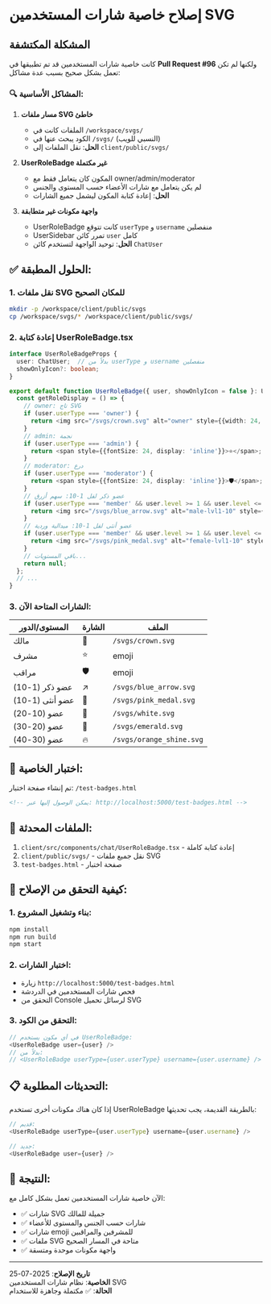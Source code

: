 # إصلاح خاصية شارات المستخدمين SVG

## المشكلة المكتشفة

كانت خاصية شارات المستخدمين قد تم تطبيقها في **Pull Request #96** ولكنها لم تكن تعمل بشكل صحيح بسبب عدة مشاكل:

### 🔍 المشاكل الأساسية:

1. **مسار ملفات SVG خاطئ**
   - الملفات كانت في `/workspace/svgs/`
   - الكود يبحث عنها في `/svgs/` (النسبي للويب)
   - **الحل**: نقل الملفات إلى `client/public/svgs/`

2. **UserRoleBadge غير مكتملة**
   - المكون كان يتعامل فقط مع owner/admin/moderator
   - لم يكن يتعامل مع شارات الأعضاء حسب المستوى والجنس
   - **الحل**: إعادة كتابة المكون ليشمل جميع الشارات

3. **واجهة مكونات غير متطابقة**
   - UserRoleBadge كانت تتوقع `userType` و `username` منفصلين
   - UserSidebar تمرر كائن `user` كامل
   - **الحل**: توحيد الواجهة لتستخدم كائن `ChatUser`

## ✅ الحلول المطبقة:

### 1. نقل ملفات SVG للمكان الصحيح
```bash
mkdir -p /workspace/client/public/svgs
cp /workspace/svgs/* /workspace/client/public/svgs/
```

### 2. إعادة كتابة UserRoleBadge.tsx
```typescript
interface UserRoleBadgeProps {
  user: ChatUser;  // بدلاً من userType و username منفصلين
  showOnlyIcon?: boolean;
}

export default function UserRoleBadge({ user, showOnlyIcon = false }: UserRoleBadgeProps) {
  const getRoleDisplay = () => {
    // owner: تاج SVG
    if (user.userType === 'owner') {
      return <img src="/svgs/crown.svg" alt="owner" style={{width: 24, height: 24, display: 'inline'}} />;
    }
    // admin: نجمة
    if (user.userType === 'admin') {
      return <span style={{fontSize: 24, display: 'inline'}}>⭐</span>;
    }
    // moderator: درع
    if (user.userType === 'moderator') {
      return <span style={{fontSize: 24, display: 'inline'}}>🛡️</span>;
    }
    // عضو ذكر لفل 1-10: سهم أزرق
    if (user.userType === 'member' && user.level >= 1 && user.level <= 10 && user.gender === 'male') {
      return <img src="/svgs/blue_arrow.svg" alt="male-lvl1-10" style={{width: 24, height: 24, display: 'inline'}} />;
    }
    // عضو أنثى لفل 1-10: ميدالية وردية
    if (user.userType === 'member' && user.level >= 1 && user.level <= 10 && user.gender === 'female') {
      return <img src="/svgs/pink_medal.svg" alt="female-lvl1-10" style={{width: 24, height: 24, display: 'inline'}} />;
    }
    // باقي المستويات...
    return null;
  };
  // ...
}
```

### 3. الشارات المتاحة الآن:

| المستوى/الدور | الشارة | الملف |
|-------------|--------|--------|
| مالك | 👑 | `/svgs/crown.svg` |
| مشرف | ⭐ | emoji |
| مراقب | 🛡️ | emoji |
| عضو ذكر (1-10) | ↗️ | `/svgs/blue_arrow.svg` |
| عضو أنثى (1-10) | 🏅 | `/svgs/pink_medal.svg` |
| عضو (10-20) | 💎 | `/svgs/white.svg` |
| عضو (20-30) | 💚 | `/svgs/emerald.svg` |
| عضو (30-40) | 🔥 | `/svgs/orange_shine.svg` |

## 🧪 اختبار الخاصية:

تم إنشاء صفحة اختبار: `/test-badges.html`

```html
<!-- يمكن الوصول إليها عبر: http://localhost:5000/test-badges.html -->
```

## 📁 الملفات المحدثة:

1. `client/src/components/chat/UserRoleBadge.tsx` - إعادة كتابة كاملة
2. `client/public/svgs/` - نقل جميع ملفات SVG
3. `test-badges.html` - صفحة اختبار

## 🔧 كيفية التحقق من الإصلاح:

### 1. بناء وتشغيل المشروع:
```bash
npm install
npm run build
npm start
```

### 2. اختبار الشارات:
- زيارة `http://localhost:5000/test-badges.html`
- فحص شارات المستخدمين في الدردشة
- التحقق من Console لرسائل تحميل SVG

### 3. التحقق من الكود:
```typescript
// في أي مكون يستخدم UserRoleBadge:
<UserRoleBadge user={user} />
// بدلاً من:
// <UserRoleBadge userType={user.userType} username={user.username} />
```

## 📋 التحديثات المطلوبة:

إذا كان هناك مكونات أخرى تستخدم UserRoleBadge بالطريقة القديمة، يجب تحديثها:

```typescript
// قديم:
<UserRoleBadge userType={user.userType} username={user.username} />

// جديد:
<UserRoleBadge user={user} />
```

## 🎯 النتيجة:

الآن خاصية شارات المستخدمين تعمل بشكل كامل مع:
- ✅ شارات SVG جميلة للمالك
- ✅ شارات حسب الجنس والمستوى للأعضاء
- ✅ شارات emoji للمشرفين والمراقبين
- ✅ ملفات SVG متاحة في المسار الصحيح
- ✅ واجهة مكونات موحدة ومتسقة

---

**تاريخ الإصلاح**: 2025-07-25  
**الخاصية**: نظام شارات المستخدمين SVG  
**الحالة**: ✅ مكتملة وجاهزة للاستخدام